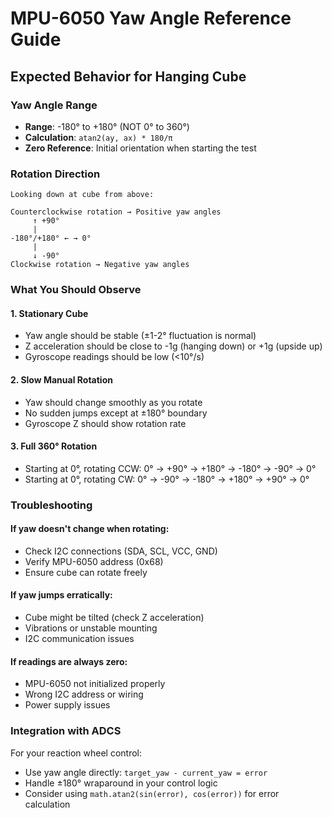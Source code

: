 # MPU-6050 Yaw Angle Reference Guide

## Expected Behavior for Hanging Cube

### Yaw Angle Range
- **Range**: -180° to +180° (NOT 0° to 360°)
- **Calculation**: `atan2(ay, ax) * 180/π`
- **Zero Reference**: Initial orientation when starting the test

### Rotation Direction
```
Looking down at cube from above:

Counterclockwise rotation → Positive yaw angles
     ↑ +90°
     |
-180°/+180° ← → 0°
     |
     ↓ -90°
Clockwise rotation → Negative yaw angles
```

### What You Should Observe

#### 1. Stationary Cube
- Yaw angle should be stable (±1-2° fluctuation is normal)
- Z acceleration should be close to -1g (hanging down) or +1g (upside up)
- Gyroscope readings should be low (<10°/s)

#### 2. Slow Manual Rotation
- Yaw should change smoothly as you rotate
- No sudden jumps except at ±180° boundary
- Gyroscope Z should show rotation rate

#### 3. Full 360° Rotation
- Starting at 0°, rotating CCW: 0° → +90° → +180° → -180° → -90° → 0°
- Starting at 0°, rotating CW: 0° → -90° → -180° → +180° → +90° → 0°

### Troubleshooting

#### If yaw doesn't change when rotating:
- Check I2C connections (SDA, SCL, VCC, GND)
- Verify MPU-6050 address (0x68)
- Ensure cube can rotate freely

#### If yaw jumps erratically:
- Cube might be tilted (check Z acceleration)
- Vibrations or unstable mounting
- I2C communication issues

#### If readings are always zero:
- MPU-6050 not initialized properly
- Wrong I2C address or wiring
- Power supply issues

### Integration with ADCS

For your reaction wheel control:
- Use yaw angle directly: `target_yaw - current_yaw = error`
- Handle ±180° wraparound in your control logic
- Consider using `math.atan2(sin(error), cos(error))` for error calculation

